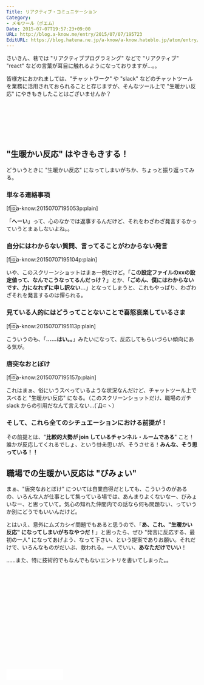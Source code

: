 ```yaml
---
Title: リアクティブ・コミュニケーション
Category:
- メモワール（ポエム）
Date: 2015-07-07T19:57:23+09:00
URL: http://blog.a-know.me/entry/2015/07/07/195723
EditURL: https://blog.hatena.ne.jp/a-know/a-know.hateblo.jp/atom/entry/8454420450100620032
---
```


さいきん、巷では "リアクティブプログラミング" などで "リアクティブ" "react" などの言葉が耳目に触れるようになっておりますが...。。


皆様方におかれましては、"チャットワーク" や "slack" などのチャットツールを業務に活用されておられることと存じますが、そんなツール上で "生暖かい反応" にやきもきしたことはございませんか？



<!-- more -->



<script async src="//pagead2.googlesyndication.com/pagead/js/adsbygoogle.js"></script>
<!-- article-top -->
<ins class="adsbygoogle"
     style="display:inline-block;width:728px;height:90px"
     data-ad-client="ca-pub-3463034538369189"
     data-ad-slot="8367620130"></ins>
<script>
(adsbygoogle = window.adsbygoogle || []).push({});
</script>


## "生暖かい反応" はやきもきする！

どういうときに "生暖かい反応" になってしまいがちか、ちょっと振り返ってみる。

### 単なる連絡事項


[f:id:a-know:20150707195053p:plain]


「**へーい**」って、心のなかでは返事するんだけど、それをわざわざ発言するかっていうとまぁしないよね。。


### 自分にはわからない質問、言ってることがわからない発言


[f:id:a-know:20150707195104p:plain]


いや、このスクリーンショットはまぁ一例だけど。「**この設定ファイルのxxの設定値って、なんでこうなってるんだっけ？**」とか、「**ごめん、僕にはわからないです、力になれずに申し訳ない...**」となってしまうと、これもやっぱり、わざわざそれを発言するのは憚られる。


### 見ている人的にはどうってことないことで喜怒哀楽しているさま


[f:id:a-know:20150707195113p:plain]


こういうのも、「**......はい。。**」みたいになって、反応してもらいづらい傾向にある気が。


### 唐突なおとぼけ

[f:id:a-know:20150707195157p:plain]


これはまぁ、俗にいうスベっているような状況なんだけど、チャットツール上でスベると "生暖かい反応" になる。（このスクリーンショットだけ、職場のガチ slack からの引用だなんて言えない...(´Д⊂ヽ）


### そして、これら全てのシチュエーションにおける前提が！

その前提とは、"**比較的大勢が join しているチャンネル・ルームである**" こと！誰かが反応してくれるでしょ、という<s>甘え</s>思いが、そうさせる！<b>みんな、そう思っている！！</b>


## 職場での生暖かい反応は "びみょい"

まぁ、"唐突なおとぼけ" については自業自得だとしても、こういうのがあるの、いろんな人が仕事として集っている場では、あんまりよくないなー、びみょいなー、と思っていて。気心の知れた仲間内での話なら何も問題ない、っていうか別にどうでもいいんだけど。


とはいえ、意外にムズカシイ問題でもあると思うので、「**あ、これ、"生暖かい反応" になってしまいがちなやつだ！**」と思ったら、ぜひ "発言に反応する、最初の一人" になってあげよう、なって下さい、という提案でありお願い。それだけで、いろんなものがだいぶ、救われる。一人でいい、**あなただけでいい**！


......また、特に技術的でもなんでもないエントリを書いてしまった。。

<script async src="//pagead2.googlesyndication.com/pagead/js/adsbygoogle.js"></script>
<!-- article-bottom2 -->
<ins class="adsbygoogle"
     style="display:inline-block;width:300px;height:250px"
     data-ad-client="ca-pub-3463034538369189"
     data-ad-slot="5274552934"></ins>
<script>
(adsbygoogle = window.adsbygoogle || []).push({});
</script>


<iframe src="//blog.hatena.ne.jp/a-know/a-know.hateblo.jp/subscribe/iframe" allowtransparency="true" frameborder="0" scrolling="no" width="150" height="28"></iframe>
